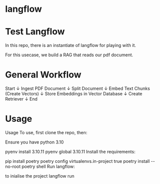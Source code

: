 # langflow


# Test Langflow

In this repo, there is an instantiate of langflow for playing with it.

For this usecase, we build a RAG that reads our pdf document.

# General Workflow
Start
 ↓
Ingest PDF Document
 ↓
Split Document
 ↓
Embed Text Chunks (Create Vectors)
 ↓
Store Embeddings in Vector Database
 ↓
Create Retriever
 ↓
End

# Usage
Usage
To use, first clone the repo, then:

Ensure you have python 3.10

pyenv install 3.10.11
pyenv global 3.10.11
Install the requirements:

pip install poetry 
poetry config virtualenvs.in-project true
poetry install --no-root
poetry shell
Run langflow:

to inialise the project
langflow run
